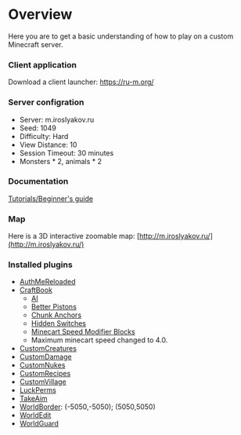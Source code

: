 # Overview

Here you are to get a basic understanding of how to play on a custom Minecraft server.

### Client application

Download a client launcher: https://ru-m.org/

### Server configration

* Server: m.iroslyakov.ru
* Seed: 1049
* Difficulty: Hard
* View Distance: 10
* Session Timeout: 30 minutes
* Monsters * 2, animals * 2

### Documentation

[Tutorials/Beginner's guide](https://minecraft.gamepedia.com/Tutorials/Beginner%27s_guide)

### Map

Here is a 3D interactive zoomable map: [http://m.iroslyakov.ru/](http://m.iroslyakov.ru/)

### Installed plugins

* [AuthMeReloaded](https://www.spigotmc.org/resources/authmereloaded.6269/)
* [CraftBook](https://www.spigotmc.org/resources/craftbook.2083/)
    * [AI](http://wiki.sk89q.com/wiki/CraftBook/AI_Mechanics)
    * [Better Pistons](http://wiki.sk89q.com/wiki/CraftBook/Better_Pistons)
    * [Chunk Anchors](http://wiki.sk89q.com/wiki/CraftBook/Chunk_Anchors)
    * [Hidden Switches](http://wiki.sk89q.com/wiki/CraftBook/Hidden_switches)
    * [Minecart Speed Modifier Blocks](http://wiki.sk89q.com/wiki/CraftBook/Minecart_Speed_Modifier_Blocks)
    * Maximum minecart speed changed to 4.0.
* [CustomCreatures](https://www.spigotmc.org/resources/customcreatures.68711/)
* [CustomDamage](https://www.spigotmc.org/resources/customdamage.68712/)
* [CustomNukes](https://www.spigotmc.org/resources/customnukes.68710/)
* [CustomRecipes](https://www.spigotmc.org/resources/customrecipes.89435/)
* [CustomVillage](https://www.spigotmc.org/resources/customvillage.69170/)
* [LuckPerms](https://www.spigotmc.org/resources/luckperms.28140/)
* [TakeAim](https://www.spigotmc.org/resources/takeaim.68713/)
* [WorldBorder](https://www.spigotmc.org/resources/worldborder.60905/): (-5050,-5050); (5050,5050)
* [WorldEdit](https://dev.bukkit.org/projects/worldedit)
* [WorldGuard](https://dev.bukkit.org/projects/worldguard)
